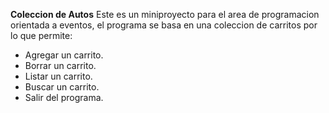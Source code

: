**Coleccion de Autos**
Este es un miniproyecto para el area de programacion orientada a eventos, el programa se basa en una coleccion de carritos por lo que permite:
- Agregar un carrito.
- Borrar un carrito.
- Listar un carrito.
- Buscar un carrito.
- Salir del programa.
